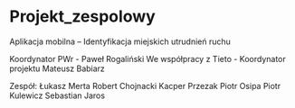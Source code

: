 # Projekt_zespolowy
Aplikacja mobilna – Identyfikacja miejskich utrudnień ruchu

Koordynator PWr - Paweł Rogaliński
We współpracy z Tieto - Koordynator projektu Mateusz Babiarz

Zespół:
Łukasz Merta
Robert Chojnacki
Kacper Przezak
Piotr Osipa
Piotr Kulewicz
Sebastian Jaros
